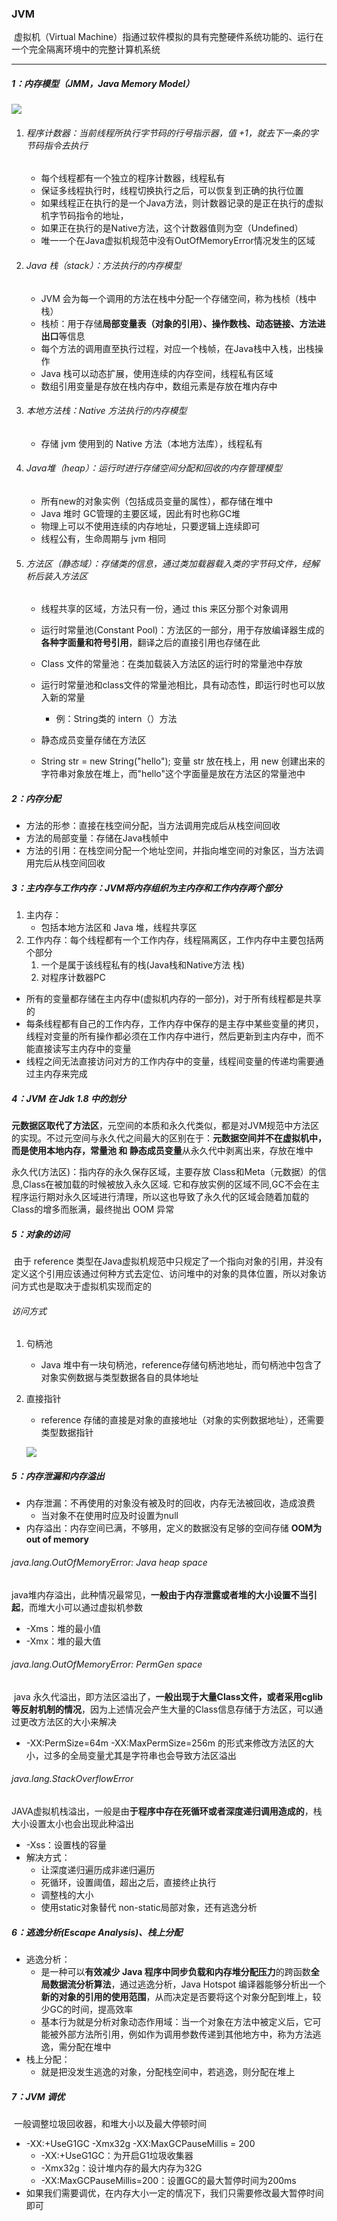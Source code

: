 ### JVM

​	虚拟机（Virtual Machine）指通过软件模拟的具有完整硬件系统功能的、运行在一个完全隔离环境中的完整计算机系统

------

##### 1：内存模型（JMM，Java Memory Model）

![](https://github.com/likang315/Java-and-Middleware/blob/master/JVM/JVM/jvm%E5%86%85%E5%AD%98%E6%A8%A1%E5%9E%8B.png?raw=true)

1. ###### 程序计数器：当前线程所执行字节码的行号指示器，值 +1，就去下一条的字节码指令去执行

   - 每个线程都有一个独立的程序计数器，线程私有
   - 保证多线程执行时，线程切换执行之后，可以恢复到正确的执行位置
   - 如果线程正在执行的是一个Java方法，则计数器记录的是正在执行的虚拟机字节码指令的地址，
   - 如果正在执行的是Native方法，这个计数器值则为空（Undefined）
   - 唯一一个在Java虚拟机规范中没有OutOfMemoryError情况发生的区域

2. ###### Java 栈（stack）：方法执行的内存模型

   - JVM 会为每一个调用的方法在栈中分配一个存储空间，称为栈桢（栈中栈） 
   - 栈桢：用于存储**局部变量表（对象的引用）、操作数栈、动态链接、方法进出口**等信息
   - 每个方法的调用直至执行过程，对应一个栈帧，在Java栈中入栈，出栈操作
   - Java 栈可以动态扩展，使用连续的内存空间，线程私有区域
   - 数组引用变量是存放在栈内存中，数组元素是存放在堆内存中

3. ###### 本地方法栈：Native 方法执行的内存模型

   - 存储 jvm 使用到的 Native 方法（本地方法库），线程私有

4. ###### Java堆（heap）：运行时进行存储空间分配和回收的内存管理模型

   - 所有new的对象实例（包括成员变量的属性），都存储在堆中
   - Java 堆时 GC管理的主要区域，因此有时也称GC堆
   - 物理上可以不使用连续的内存地址，只要逻辑上连续即可
   - 线程公有，生命周期与 jvm 相同

5. ###### 方法区（静态域）：存储类的信息，通过类加载器载入类的字节码文件，经解析后装入方法区

   - 线程共享的区域，方法只有一份，通过 this 来区分那个对象调用
   - 运行时常量池(Constant Pool)：方法区的一部分，用于存放编译器生成的**各种字面量和符号引用**，翻译之后的直接引用也存储在此
   - Class 文件的常量池：在类加载装入方法区的运行时的常量池中存放
   - 运行时常量池和class文件的常量池相比，具有动态性，即运行时也可以放入新的常量
     - 例：String类的 intern（）方法
   - 静态成员变量存储在方法区

   - String str = new String("hello");   变量 str 放在栈上，用 new 创建出来的字符串对象放在堆上，而"hello"这个字面量是放在方法区的常量池中

##### 2：内存分配

- 方法的形参：直接在栈空间分配，当方法调用完成后从栈空间回收
- 方法的局部变量：存储在Java栈帧中
- 方法的引用：在栈空间分配一个地址空间，并指向堆空间的对象区，当方法调用完后从栈空间回收

##### 3：主内存与工作内存：JVM将内存组织为主内存和工作内存两个部分

1. 主内存：
   - 包括本地方法区和 Java 堆，线程共享区
2. 工作内存：每个线程都有一个工作内存，线程隔离区，工作内存中主要包括两个部分
   1. 一个是属于该线程私有的栈(Java栈和Native方法	栈)
   2. 对程序计数器PC

- 所有的变量都存储在主内存中(虚拟机内存的一部分)，对于所有线程都是共享的
- 每条线程都有自己的工作内存，工作内存中保存的是主存中某些变量的拷贝，线程对变量的所有操作都必须在工作内存中进行，然后更新到主内存中，而不能直接读写主内存中的变量
- 线程之间无法直接访问对方的工作内存中的变量，线程间变量的传递均需要通过主内存来完成

#####  4：JVM 在 Jdk 1.8 中的划分

​	**元数据区取代了方法区**，元空间的本质和永久代类似，都是对JVM规范中方法区的实现。不过元空间与永久代之间最大的区别在于：**元数据空间并不在虚拟机中，而是使用本地内存，常量池 和 静态成员变量**从永久代中剥离出来，存放在堆中

永久代(方法区)：指内存的永久保存区域，主要存放 Class和Meta（元数据）的信息,Class在被加载的时候被放入永久区域. 它和存放实例的区域不同,GC不会在主程序运行期对永久区域进行清理，所以这也导致了永久代的区域会随着加载的Class的增多而胀满，最终抛出 OOM 异常

##### 5：对象的访问

​	由于 reference 类型在Java虚拟机规范中只规定了一个指向对象的引用，并没有定义这个引用应该通过何种方式去定位、访问堆中的对象的具体位置，所以对象访问方式也是取决于虚拟机实现而定的

###### 访问方式

1. 句柄池

   - Java 堆中有一块句柄池，reference存储句柄池地址，而句柄池中包含了对象实例数据与类型数据各自的具体地址

2. 直接指针

   - reference 存储的直接是对象的直接地址（对象的实例数据地址），还需要类型数据指针

   ![](https://github.com/likang315/Java-and-Middleware/blob/master/JVM/JVM/%E5%8F%A5%E6%9F%84%E6%B1%A0.png?raw=true)


##### 5：内存泄漏和内存溢出

- 内存泄漏：不再使用的对象没有被及时的回收，内存无法被回收，造成浪费
  - 当对象不在使用时应及时设置为null
-  内存溢出：内存空间已满，不够用，定义的数据没有足够的空间存储 **OOM为out of memory**

###### java.lang.OutOfMemoryError: Java heap space

​	java堆内存溢出，此种情况最常见，**一般由于内存泄露或者堆的大小设置不当引起**，而堆大小可以通过虚拟机参数

- -Xms：堆的最小值
- -Xmx：堆的最大值

###### java.lang.OutOfMemoryError: PermGen space

​	java 永久代溢出，即方法区溢出了，**一般出现于大量Class文件，或者采用cglib等反射机制的情况**，因为上述情况会产生大量的Class信息存储于方法区，可以通过更改方法区的大小来解决

- -XX:PermSize=64m -XX:MaxPermSize=256m 的形式来修改方法区的大小，过多的全局变量尤其是字符串也会导致方法区溢出

###### java.lang.StackOverflowError

​	JAVA虚拟机栈溢出，一般是由**于程序中存在死循环或者深度递归调用造成的**，栈大小设置太小也会出现此种溢出

- -Xss：设置栈的容量
- 解决方式：
  - 让深度递归遍历成非递归遍历
  - 死循环，设置阈值，超出之后，直接终止执行
  - 调整栈的大小
  - 使用static对象替代 non-static局部对象，还有逃逸分析

##### 6：逃逸分析(Escape Analysis)、栈上分配

- 逃逸分析：
  - 是一种可以**有效减少 Java 程序中同步负载和内存堆分配压力**的跨函数**全局数据流分析算法**，通过逃逸分析，Java Hotspot 编译器能够分析出一个**新的对象的引用的使用范围**，从而决定是否要将这个对象分配到堆上，较少GC的时间，提高效率
  - 基本行为就是分析对象动态作用域：当一个对象在方法中被定义后，它可能被外部方法所引用，例如作为调用参数传递到其他地方中，称为方法逃逸，需分配在堆中
- 栈上分配：
  - 就是把没发生逃逸的对象，分配栈空间中，若逃逸，则分配在堆上

##### 7：JVM 调优

​	一般调整垃圾回收器，和堆大小以及最大停顿时间

- -XX:+UseG1GC -Xmx32g -XX:MaxGCPauseMillis = 200
  - -XX:+UseG1GC：为开启G1垃圾收集器
  - -Xmx32g：设计堆内存的最大内存为32G
  - -XX:MaxGCPauseMillis=200：设置GC的最大暂停时间为200ms
- 如果我们需要调优，在内存大小一定的情况下，我们只需要修改最大暂停时间即可







